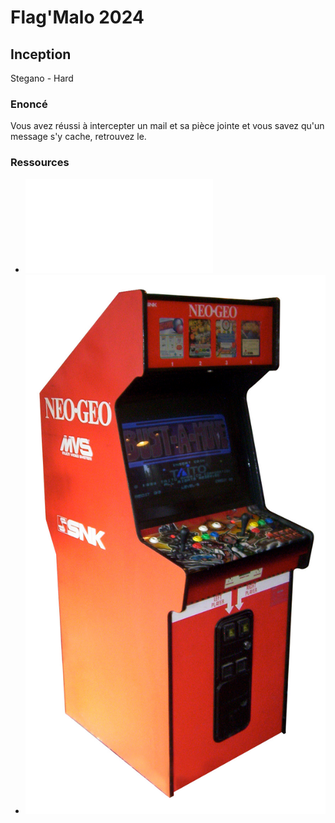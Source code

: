 # Flag'Malo 2024

## Inception

Stegano - Hard

### Enoncé

Vous avez réussi à intercepter un mail et sa pièce jointe et vous savez qu'un message s'y cache, retrouvez le.

### Ressources

- ![mail.pdf](mail.pdf)
- ![piecejointe.png](piecejointe.png)

